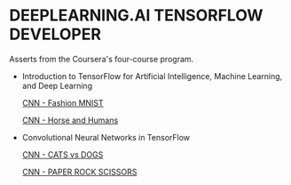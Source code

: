 # DEEPLEARNING.AI TENSORFLOW DEVELOPER

Asserts from the Coursera's four-course program.


* Introduction to TensorFlow for Artificial Intelligence, Machine Learning, and Deep Learning

  [CNN - Fashion MNIST](https://github.com/nilbsongalindo/tensorflow-developer-specialization/blob/main/fashion_mnist_CNN.ipynb)
  
  [CNN - Horse and Humans](https://github.com/nilbsongalindo/tensorflow-developer-specialization/blob/main/horses_humans_CNN.ipynb)
  
  
 * Convolutional Neural Networks in TensorFlow
 
    [CNN - CATS vs DOGS](https://github.com/nilbsongalindo/tensorflow-developer-specialization/blob/main/cats%20vs%20dogs.ipynb)
    
    [CNN - PAPER ROCK SCISSORS](https://github.com/nilbsongalindo/tensorflow-developer-specialization/blob/main/Rock%20Paper%20Scissors.ipynb)
